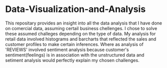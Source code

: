 # Data-Visualization-and-Analysis
This repositary provides an insight into all the data analysis that I have done on comercial data, assuming certail business chellenges.
I chose to solve these assumed challeges depending on the type of data. 
My analysis for retail data involved histograms and barcharts that reflected the sales and customer profiles to make certain inferences.
Where as analysis of 'REVIEWS' involved sentiment analysis because customer's sentiment(feelings) is in association with the unstructured 
data and setiment analysis would perfectly explain my chosen challenges.
